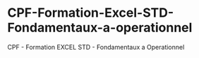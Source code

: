 # CPF-Formation-Excel-STD-Fondamentaux-a-operationnel
CPF - Formation EXCEL STD - Fondamentaux a Operationnel 
